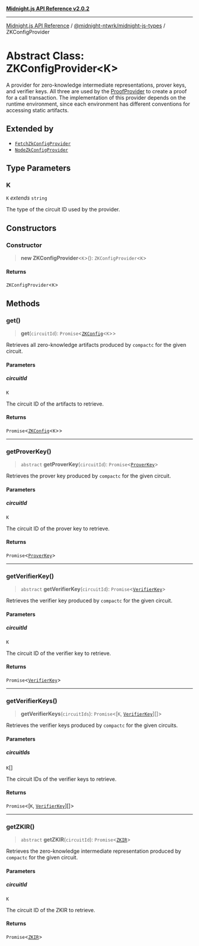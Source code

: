 [**Midnight.js API Reference v2.0.2**](../../../README.md)

***

[Midnight.js API Reference](../../../packages.md) / [@midnight-ntwrk/midnight-js-types](../README.md) / ZKConfigProvider

# Abstract Class: ZKConfigProvider\<K\>

A provider for zero-knowledge intermediate representations, prover keys, and verifier keys. All
three are used by the [ProofProvider](../interfaces/ProofProvider.md) to create a proof for a call transaction. The implementation
of this provider depends on the runtime environment, since each environment has different conventions
for accessing static artifacts.

## Extended by

- [`FetchZkConfigProvider`](../../midnight-js-fetch-zk-config-provider/classes/FetchZkConfigProvider.md)
- [`NodeZkConfigProvider`](../../midnight-js-node-zk-config-provider/classes/NodeZkConfigProvider.md)

## Type Parameters

### K

`K` *extends* `string`

The type of the circuit ID used by the provider.

## Constructors

### Constructor

> **new ZKConfigProvider**\<`K`\>(): `ZKConfigProvider`\<`K`\>

#### Returns

`ZKConfigProvider`\<`K`\>

## Methods

### get()

> **get**(`circuitId`): `Promise`\<[`ZKConfig`](../interfaces/ZKConfig.md)\<`K`\>\>

Retrieves all zero-knowledge artifacts produced by `compactc` for the given circuit.

#### Parameters

##### circuitId

`K`

The circuit ID of the artifacts to retrieve.

#### Returns

`Promise`\<[`ZKConfig`](../interfaces/ZKConfig.md)\<`K`\>\>

***

### getProverKey()

> `abstract` **getProverKey**(`circuitId`): `Promise`\<[`ProverKey`](../type-aliases/ProverKey.md)\>

Retrieves the prover key produced by `compactc` for the given circuit.

#### Parameters

##### circuitId

`K`

The circuit ID of the prover key to retrieve.

#### Returns

`Promise`\<[`ProverKey`](../type-aliases/ProverKey.md)\>

***

### getVerifierKey()

> `abstract` **getVerifierKey**(`circuitId`): `Promise`\<[`VerifierKey`](../type-aliases/VerifierKey.md)\>

Retrieves the verifier key produced by `compactc` for the given circuit.

#### Parameters

##### circuitId

`K`

The circuit ID of the verifier key to retrieve.

#### Returns

`Promise`\<[`VerifierKey`](../type-aliases/VerifierKey.md)\>

***

### getVerifierKeys()

> **getVerifierKeys**(`circuitIds`): `Promise`\<\[`K`, [`VerifierKey`](../type-aliases/VerifierKey.md)\][]\>

Retrieves the verifier keys produced by `compactc` for the given circuits.

#### Parameters

##### circuitIds

`K`[]

The circuit IDs of the verifier keys to retrieve.

#### Returns

`Promise`\<\[`K`, [`VerifierKey`](../type-aliases/VerifierKey.md)\][]\>

***

### getZKIR()

> `abstract` **getZKIR**(`circuitId`): `Promise`\<[`ZKIR`](../type-aliases/ZKIR.md)\>

Retrieves the zero-knowledge intermediate representation produced by `compactc` for the given circuit.

#### Parameters

##### circuitId

`K`

The circuit ID of the ZKIR to retrieve.

#### Returns

`Promise`\<[`ZKIR`](../type-aliases/ZKIR.md)\>
